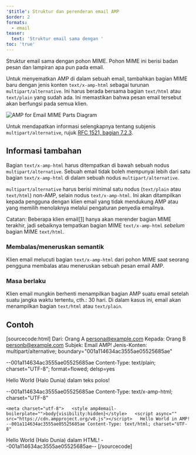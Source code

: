 ```yaml
---
'$title': Struktur dan perenderan email AMP
$order: 2
formats:
  - email
teaser:
  text: 'Struktur email sama dengan '
toc: 'true'
---
```


<!--
This file is imported from https://github.com/ampproject/amphtml/blob/main/docs/spec/email/amp-email-structure.md.
Please do not change this file.
If you have found a bug or an issue please
have a look and request a pull request there.
-->

<!---
Copyright 2018 The AMP HTML Authors. All Rights Reserved.

Licensed under the Apache License, Version 2.0 (the "License");
you may not use this file except in compliance with the License.
You may obtain a copy of the License at

      http://www.apache.org/licenses/LICENSE-2.0

Unless required by applicable law or agreed to in writing, software
distributed under the License is distributed on an "AS-IS" BASIS,
WITHOUT WARRANTIES OR CONDITIONS OF ANY KIND, either express or implied.
See the License for the specific language governing permissions and
limitations under the License.
-->

Struktur email sama dengan pohon MIME. Pohon MIME ini berisi badan pesan dan lampiran apa pun pada email.

Untuk menyematkan AMP di dalam sebuah email, tambahkan bagian MIME baru dengan jenis konten `text/x-amp-html` sebagai turunan `multipart/alternative`. Ini harus berada bersama bagian `text/html` atau `text/plain` yang sudah ada. Ini memastikan bahwa pesan email tersebut akan berfungsi pada semua klien.

<amp-img alt="AMP for Email MIME Parts Diagram" layout="responsive" width="752" height="246" src="https://github.com/ampproject/amphtml/raw/main/docs/spec/img/amp-email-mime-parts.png"><noscript data-md-type="raw_html" data-segment-id="12596198"> <img data-md-type="raw_html" alt="AMP for Email MIME Parts Diagram" src="../img/amp-email-mime-parts.png"> </noscript></amp-img>

Untuk mendapatkan informasi selengkapnya tentang subjenis `multipart/alternative`, rujuk [RFC 1521, bagian 7.2.3](https://tools.ietf.org/html/rfc1521#section-7.2.3).

## Informasi tambahan <a name="additional-information"></a>

Bagian `text/x-amp-html` harus ditempatkan di bawah sebuah nodus `multipart/alternative`. Sebuah email tidak boleh mempunyai lebih dari satu bagian `text/x-amp-html` di dalam sebuah nodus `multipart/alternative`.

`multipart/alternative` harus berisi minimal satu nodus (`text/plain` atau `text/html`) non-AMP, selain nodus `text/x-amp-html`. Ini akan ditampilkan kepada pengguna dengan klien email yang tidak mendukung AMP atau yang memilih menolaknya melalui pengaturan penyedia emailnya.

Catatan: Beberapa klien email[[1]](https://openradar.appspot.com/radar?id=6054696888303616) hanya akan merender bagian MIME terakhir, jadi sebaiknya tempatkan bagian MIME `text/x-amp-html` _sebelum_ bagian MIME `text/html`.

### Membalas/meneruskan semantik <a name="replyingforwarding-semantics"></a>

Klien email melucuti bagian `text/x-amp-html` dari pohon MIME saat seorang pengguna membalas atau meneruskan sebuah pesan email AMP.

### Masa berlaku <a name="expiry"></a>

Klien email mungkin berhenti menampilkan bagian AMP suatu email setelah suatu jangka waktu tertentu, cth.: 30 hari. Di dalam kasus ini, email akan menampilkan bagian `text/html` atau `text/plain`.

## Contoh <a name="example"></a>

<!-- prettier-ignore-start -->

[sourcecode:html] Dari:  Orang A [persona@example.com](mailto:persona@example.com) Kepada: Orang B [personb@example.com](mailto:personb@example.com) Subjek: Email AMP! Jenis-Konten: multipart/alternative; boundary="001a114634ac3555ae05525685ae"

--001a114634ac3555ae05525685ae Content-Type: text/plain; charset="UTF-8"; format=flowed; delsp=yes

Hello World (Halo Dunia) dalam teks polos!

--001a114634ac3555ae05525685ae Content-Type: text/x-amp-html; charset="UTF-8"

<!doctype html>

    <meta charset="utf-8">   <style amp4email-boilerplate="">body{visibility:hidden}</style>   <script async="" src="https://cdn.ampproject.org/v0.js"></script>   Hello World in AMP!   --001a114634ac3555ae05525685ae Content-Type: text/html; charset="UTF-8"

<span>Hello World (Halo Dunia) dalam HTML!</span> --001a114634ac3555ae05525685ae-- [/sourcecode]

<!-- prettier-ignore-end -->
